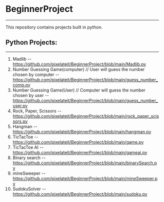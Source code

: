 # BeginnerProject
-----------------------
This repository contains projects built in python.
## Python Projects:
-----------------------
  1. Madlib -- https://github.com/pixelateit/BeginnerProject/blob/main/Madlib.py
  2. Number Guessing Game(computer) // User will guess the number chosen by computer -- https://github.com/pixelateit/BeginnerProject/blob/main/guess_number_comp.py
  3. Number Guessing Game(User) // Computer will guess the number chosen by user -- https://github.com/pixelateit/BeginnerProject/blob/main/guess_number_user.py
  4. Rock, Paper, Scissors -- https://github.com/pixelateit/BeginnerProject/blob/main/rock_paper_scissors.py
  5. Hangman -- https://github.com/pixelateit/BeginnerProject/blob/main/hangman.py
  6. TicTacToe --https://github.com/pixelateit/BeginnerProject/blob/main/game.py
  7. TicTacToe AI -- https://github.com/pixelateit/BeginnerProject/blob/main/gameai.py
  8. Binary search -- https://github.com/pixelateit/BeginnerProject/blob/main/binarySearch.py
  9. mineSweeper -- https://github.com/pixelateit/BeginnerProject/blob/main/mineSweeper.py
  10. SudokuSolver -- https://github.com/pixelateit/BeginnerProject/blob/main/sudoku.py
